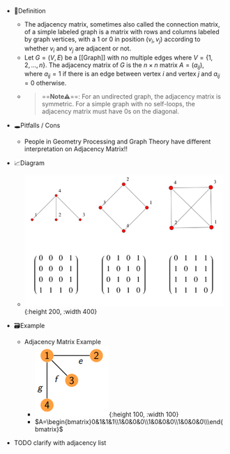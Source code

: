 - 📝Definition
    - The adjacency matrix, sometimes also called the connection matrix, of a simple labeled graph is a matrix with rows and columns labeled by graph vertices, with a $1$ or $0$ in position ($v_i,v_j$) according to whether $v_i$ and $v_j$ are adjacent or not.
    - Let $G = (V, E)$ be a [[Graph]] with no multiple edges where $V = \{1, 2, . . . , n\}$. The adjacency matrix of $G$ is the $n\times n$ matrix $A = (a_{ij})$, where $a_{ij} = 1$ if there is an edge between vertex $i$ and vertex $j$ and $a_{ij} = 0$ otherwise.
    - > ==**Note⚠**==: For an undirected graph, the adjacency matrix is symmetric. For a simple graph with no self-loops, the adjacency matrix must have 0s on the diagonal.
    
- 🕳Pitfalls / Cons
    - People in Geometry Processing and Graph Theory have different interpretation on Adjacency Matrix!!
    
- 📈Diagram
    - ![name](../assets/AdjacencyMatrix_1002.svg){:height 200, :width 400}
    
- 🗃Example
    - Adjacency Matrix Example
        - ![name](../assets/adjacency_matrix_example.png){:height 100, :width 100}
        - $A=\begin{bmatrix}0&1&1&1\\1&0&0&0\\1&0&0&0\\1&0&0&0\\\end{bmatrix}$
        
- TODO clarify with adjacency list
